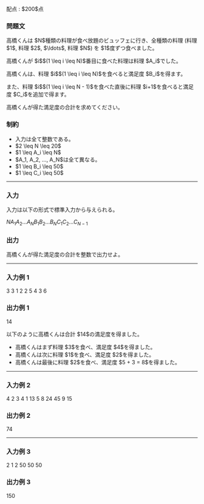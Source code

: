 
<div>

<span>

<span>

<p>
配点 : $200$点
</p>

<div>

<section>

### **問題文**

<p>
高橋くんは $N$種類の料理が食べ放題のビュッフェに行き、全種類の料理 (料理 $1$, 料理 $2$, $\ldots$, 料理 $N$) を $1$度ずつ食べました。
</p>

<p>
高橋くんが $i$$(1 \leq i \leq N)$番目に食べた料理は料理 $A_i$でした。
</p>

<p>
高橋くんは、料理 $i$$(1 \leq i \leq N)$を食べると満足度 $B_i$を得ます。
</p>

<p>
また、料理 $i$$(1 \leq i \leq N - 1)$を食べた直後に料理 $i+1$を食べると満足度 $C_i$を追加で得ます。
</p>

<p>
高橋くんが得た満足度の合計を求めてください。
</p>

</section>

</div>

<div>

<section>

### **制約**

<ul>

<li>
入力は全て整数である。
</li>

<li>
$2 \leq N \leq 20$
</li>

<li>
$1 \leq A_i \leq N$
</li>

<li>
$A_1, A_2, ..., A_N$は全て異なる。
</li>

<li>
$1 \leq B_i \leq 50$
</li>

<li>
$1 \leq C_i \leq 50$
</li>

</ul>

</section>

</div>

---

<div>

<div>

<section>

### **入力**

<p>
入力は以下の形式で標準入力から与えられる。
</p>

<div>

$N$$A_1$$A_2$$...$$A_N$$B_1$$B_2$$...$$B_N$$C_1$$C_2$$...$$C_{N-1}$
</div>

</section>

</div>

<div>

<section>

### **出力**

<p>
高橋くんが得た満足度の合計を整数で出力せよ。
</p>

</section>

</div>

</div>

---

<div>

<section>

### **入力例 1**

<div>

3
3 1 2
2 5 4
3 6

</div>

</section>

</div>

<div>

<section>

### **出力例 1**

<div>

14

</div>

<p>
以下のように高橋くんは合計 $14$の満足度を得ました。
</p>

<ul>

<li>
高橋くんはまず料理 $3$を食べ、満足度 $4$を得ました。
</li>

<li>
高橋くんは次に料理 $1$を食べ、満足度 $2$を得ました。
</li>

<li>
高橋くんは最後に料理 $2$を食べ、満足度 $5 + 3 = 8$を得ました。
</li>

</ul>

</section>

</div>

---

<div>

<section>

### **入力例 2**

<div>

4
2 3 4 1
13 5 8 24
45 9 15

</div>

</section>

</div>

<div>

<section>

### **出力例 2**

<div>

74

</div>

</section>

</div>

---

<div>

<section>

### **入力例 3**

<div>

2
1 2
50 50
50

</div>

</section>

</div>

<div>

<section>

### **出力例 3**

<div>

150

</div>

</section>

</div>

</span>

</span>

</div>
